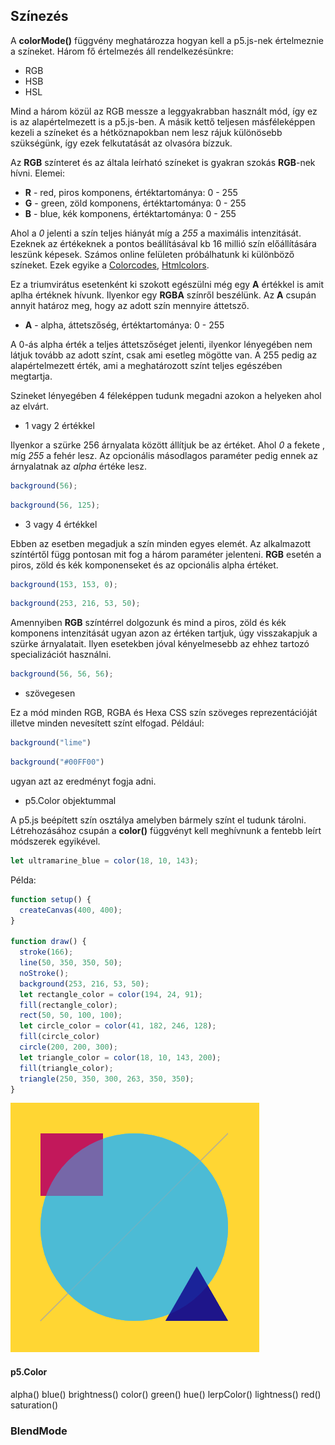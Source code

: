 ## Színezés

A **colorMode()** függvény meghatározza hogyan kell a p5.js-nek értelmeznie a színeket.
Három fő értelmezés áll rendelkezésünkre:
- RGB
- HSB
- HSL

Mind a három közül az RGB messze a leggyakrabban használt mód, így ez is az alapértelmezett is
a p5.js-ben. A másik kettő teljesen másféleképpen kezeli a színeket és a hétköznapokban nem
lesz rájuk különösebb szükségünk, így ezek felkutatását az olvasóra bízzuk.

Az **RGB** színteret és az általa leírható színeket is gyakran szokás **RGB**-nek hívni.
Elemei:
- **R** - red, piros komponens, értéktartománya: 0 - 255
- **G** - green, zöld komponens, értéktartománya: 0 - 255
- **B** - blue, kék komponens, értéktartománya: 0 - 255

Ahol a *0* jelenti a szín teljes hiányát míg a *255* a maximális intenzitását.
Ezeknek az értékeknek a pontos beállításával kb 16 millió szín előállítására leszünk
képesek. Számos online felületen próbálhatunk ki különböző színeket. Ezek egyike a [Colorcodes](https://htmlcolorcodes.com/color-picker/), [Htmlcolors](https://htmlcolors.com/html-color-picker). 

Ez a triumvirátus esetenként ki szokott egészülni még egy **A** értékkel is amit aplha
értéknek hívunk. Ilyenkor egy **RGBA** színről beszélünk. Az **A** csupán annyit határoz meg,
hogy az adott szín mennyire áttetsző.
- **A** - alpha, áttetszőség, értéktartománya: 0 - 255

A 0-ás alpha érték a teljes áttetszőséget jelenti, ilyenkor lényegében nem látjuk tovább
az adott színt, csak ami esetleg mögötte van. A 255 pedig az alapértelmezett érték, ami
a meghatározott színt teljes egészében megtartja.

Szineket lényegében 4 féleképpen tudunk megadni azokon a helyeken ahol az elvárt.
- 1 vagy 2 értékkel

Ilyenkor a szürke 256 árnyalata között állítjuk be az értéket. Ahol *0* a fekete
, míg *255* a fehér lesz. Az opcionális másodlagos paraméter pedig ennek az árnyalatnak
az *alpha* értéke lesz.
```JavaScript
background(56);
```
```JavaScript
background(56, 125);
```
- 3 vagy 4 értékkel

Ebben az esetben megadjuk a szín minden egyes elemét. Az alkalmazott színtértől függ
pontosan mit fog a három paraméter jelenteni. **RGB** esetén a piros, zöld és kék
komponenseket és az opcionális alpha értéket.
```JavaScript
background(153, 153, 0);
```
```JavaScript
background(253, 216, 53, 50);
```

Amennyiben **RGB** színtérrel dolgozunk és mind a piros, zöld és kék komponens intenzitását
ugyan azon az értéken tartjuk, úgy visszakapjuk a szürke árnyalatait. Ilyen esetekben
jóval kényelmesebb az ehhez tartozó specializációt használni.
```JavaScript
background(56, 56, 56);
```

- szövegesen

Ez a mód minden RGB, RGBA és Hexa CSS szín szöveges reprezentációját illetve minden nevesített színt elfogad.
Például:
```JavaScript
background("lime")
```
```JavaScript
background("#00FF00")
```
ugyan azt az eredményt fogja adni.

- p5.Color objektummal

A p5.js beépített szín osztálya amelyben bármely színt el tudunk tárolni.
Létrehozásához csupán a **color()** függvényt kell meghívnunk a fentebb leírt
módszerek egyikével.
```JavaScript
let ultramarine_blue = color(18, 10, 143);
```

Példa:
```JavaScript
function setup() {
  createCanvas(400, 400);
}

function draw() {
  stroke(166);
  line(50, 350, 350, 50);
  noStroke();
  background(253, 216, 53, 50);
  let rectangle_color = color(194, 24, 91);
  fill(rectangle_color);
  rect(50, 50, 100, 100);
  let circle_color = color(41, 182, 246, 128);
  fill(circle_color)
  circle(200, 200, 300);
  let triangle_color = color(18, 10, 143, 200);
  fill(triangle_color);
  triangle(250, 350, 300, 263, 350, 350);
}
```

![Coloring](coloring_example.PNG)

#### p5.Color
alpha()
blue()
brightness()
color()
green()
hue()
lerpColor()
lightness()
red()
saturation()

### BlendMode
